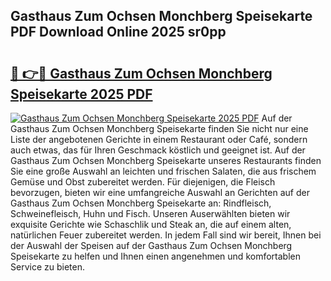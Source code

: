 ## Gasthaus Zum Ochsen Monchberg Speisekarte PDF Download Online 2025 sr0pp

# <h2><a href="http://gc9zo5.nevu.top/?p=Gasthaus+Zum+Ochsen+Monchberg+Speisekarte">🔗 👉🔴 Gasthaus Zum Ochsen Monchberg Speisekarte 2025 PDF</a></h2>

[![Gasthaus Zum Ochsen Monchberg Speisekarte 2025 PDF](https://i.imgur.com/dBaPXMq.png)](http://gc9zo5.nevu.top/?p=Gasthaus+Zum+Ochsen+Monchberg+Speisekarte)
Auf der Gasthaus Zum Ochsen Monchberg Speisekarte finden Sie nicht nur eine Liste der angebotenen Gerichte in einem Restaurant oder Café, sondern auch etwas, das für Ihren Geschmack köstlich und geeignet ist. Auf der Gasthaus Zum Ochsen Monchberg Speisekarte unseres Restaurants finden Sie eine große Auswahl an leichten und frischen Salaten, die aus frischem Gemüse und Obst zubereitet werden. Für diejenigen, die Fleisch bevorzugen, bieten wir eine umfangreiche Auswahl an Gerichten auf der Gasthaus Zum Ochsen Monchberg Speisekarte an: Rindfleisch, Schweinefleisch, Huhn und Fisch. Unseren Auserwählten bieten wir exquisite Gerichte wie Schaschlik und Steak an, die auf einem alten, natürlichen Feuer zubereitet werden. In jedem Fall sind wir bereit, Ihnen bei der Auswahl der Speisen auf der Gasthaus Zum Ochsen Monchberg Speisekarte zu helfen und Ihnen einen angenehmen und komfortablen Service zu bieten.
